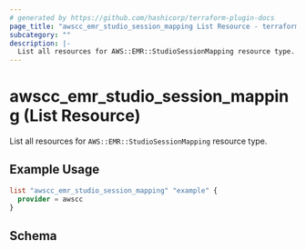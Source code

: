```yaml
---
# generated by https://github.com/hashicorp/terraform-plugin-docs
page_title: "awscc_emr_studio_session_mapping List Resource - terraform-provider-awscc"
subcategory: ""
description: |-
  List all resources for AWS::EMR::StudioSessionMapping resource type.
---
```


# awscc_emr_studio_session_mapping (List Resource)

List all resources for `AWS::EMR::StudioSessionMapping` resource type.

## Example Usage

```terraform
list "awscc_emr_studio_session_mapping" "example" {
  provider = awscc
}
```

<!-- schema generated by tfplugindocs -->
## Schema
